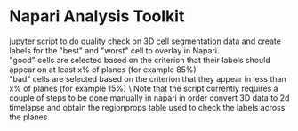 # Napari Analysis Toolkit

jupyter script to do quality check on 3D cell segmentation data and create labels for the "best" and "worst" cell to overlay in Napari. \
"good" cells are selected based on the criterion that their labels should appear on at least x% of planes (for example 85%) \
"bad" cells are selected based on the criterion that they appear in less than x% of planes (for example 15%) \ 
Note that the script currently requires a couple of steps to be done manually in napari in order convert 3D data to 2d timelapse and obtain the regionprops table used to check the labels across the planes
